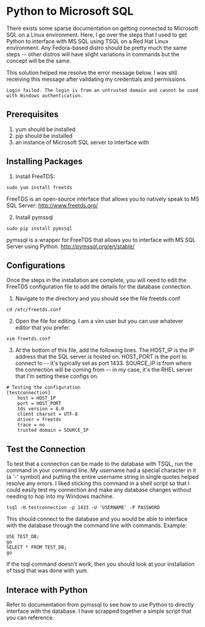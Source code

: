 Python to Microsoft SQL
============
There exists some sparse documentation on getting connected to Microsoft SQL on a Linux environment.  Here, I go over the steps that I used to get Python to interface with MS SQL using TSQL on a Red Hat Linux environment.  Any Fedora-based distro should be pretty much the same steps -- other distros will have slight variations in commands but the concept will be the same.

This solution helped me resolve the error message below.  I was still receiving this message after validating my credentials and permissions.
```
Login failed. The login is from an untrusted domain and cannot be used with Windows authentication.
```

Prerequisites
--------------
1. yum should be installed
2. pip should be installed
3. an instance of Microsoft SQL server to interface with

Installing Packages
--------------
1. Install FreeTDS:
```
sudo yum install freetds
```
FreeTDS is an open-source interface that allows you to natively speak to MS SQL Server:
http://www.freetds.org/

2. Install pymssql
```
sudo pip install pymssql
```
pymssql is a wrapper for FreeTDS that allows you to interface with MS SQL Server using Python.
http://pymssql.org/en/stable/

Configurations
--------------
Once the steps in the installation are complete, you will need to edit the FreeTDS configuration file to add the details for the database connection.

1. Navigate to the directory and you should see the file freetds.conf
```
cd /etc/freetds.conf
```
2. Open the file for editing.  I am a vim user but you can use whatever editor that you prefer.
```
vim freetds.conf
```
3. At the bottom of this file, add the following lines.  The HOST_IP is the IP address that the SQL server is hosted on.  HOST_PORT is the port to connect to -- it's typically set as port 1433.  SOURCE_IP is from where the connection will be coming from -- in my case, it's the RHEL server that I'm setting these configs on.
```
# Testing the configuration
[testconnection]
	host = HOST_IP
	port = HOST_PORT
	tds version = 8.0
	client charset = UTF-8
	driver = freetds
	trace = no
	trusted domain = SOURCE_IP
```
Test the Connection
--------------
To test that a connection can be made to the database with TSQL, run the command in your command line.  My username had a special character in it (a '-' symbol) and putting the entire username string in single quotes helped resolve any errors.  I liked sticking this command in a shell script so that I could easily test my connection and make any database changes without needing to hop into my Windows machine.
```
tsql -H testconnection -p 1433 -U 'USERNAME' -P PASSWORD
```
This should connect to the database and you would be able to interface with the database through the command line with commands. Example:
```
USE TEST_DB;
go
SELECT * FROM TEST_DB;
go

```
If the tsql command doesn't work, then you should look at your installation of tssql that was done with yum.

Interace with Python
--------------
Refer to documentation from pymssql to see how to use Python to directly interface with the database.  I have scrapped together a simple script that you can reference.

